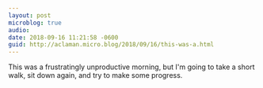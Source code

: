 ```yaml
---
layout: post
microblog: true
audio: 
date: 2018-09-16 11:21:58 -0600
guid: http://aclaman.micro.blog/2018/09/16/this-was-a.html
---
```

This was a frustratingly unproductive morning, but I'm going to take a short walk, sit down again, and try to make some progress.
